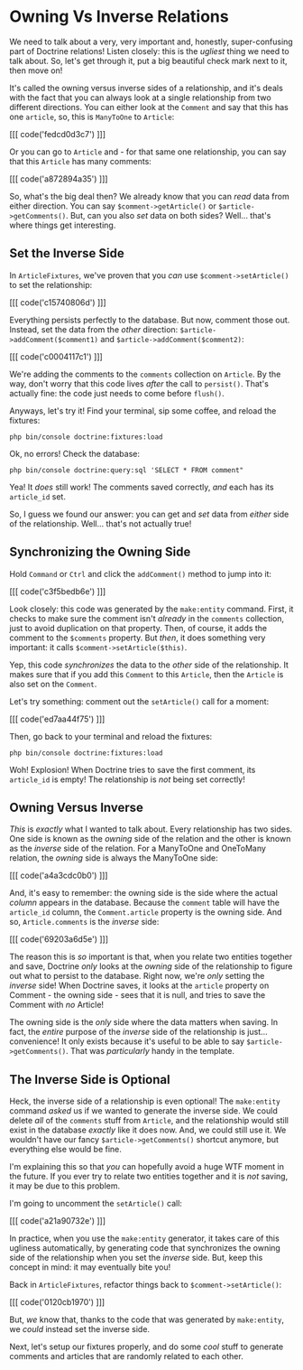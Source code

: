 # Owning Vs Inverse Relations

We need to talk about a very, very important and, honestly, super-confusing part
of Doctrine relations! Listen closely: this is the *ugliest* thing we need to talk
about. So, let's get through it, put a big beautiful check mark next to it, then
move on!

It's called the owning versus inverse sides of a relationship, and it's deals with
the fact that you can always look at a single relationship from two different
directions. You can either look at the `Comment` and say that this has one `article`,
so, this is `ManyToOne` to `Article`:

[[[ code('fedcd0d3c7') ]]]

Or you can go to `Article` and - for that same one relationship, you can say that
this `Article` has many comments:

[[[ code('a872894a35') ]]]

So, what's the big deal then? We already know that you can *read* data from either
direction. You can say `$comment->getArticle()` or `$article->getComments()`. But,
can you also *set* data on both sides? Well... that's where things get interesting.

## Set the Inverse Side

In `ArticleFixtures`, we've proven that you *can* use `$comment->setArticle()` to
set the relationship:

[[[ code('c15740806d') ]]]

Everything persists perfectly to the database. But now, comment those out. Instead,
set the data from the *other* direction: `$article->addComment($comment1)` and
`$article->addComment($comment2)`:

[[[ code('c0004117c1') ]]]

We're adding the comments to the `comments` collection on `Article`. By the way,
don't worry that this code lives *after* the call to `persist()`. That's actually
fine: the code just needs to come before `flush()`.

Anyways, let's try it! Find your terminal, sip some coffee, and reload the fixtures:

```terminal
php bin/console doctrine:fixtures:load
```

Ok, no errors! Check the database:

```terminal
php bin/console doctrine:query:sql 'SELECT * FROM comment"
```

Yea! It *does* still work! The comments saved correctly, *and* each has its
`article_id` set.

So, I guess we found our answer: you can get and *set* data from *either* side of
the relationship. Well... that's not actually true!

## Synchronizing the Owning Side

Hold `Command` or `Ctrl` and click the `addComment()` method to jump into it:

[[[ code('c3f5bedb6e') ]]]

Look closely: this code was generated by the `make:entity` command. First, it checks
to make sure the comment isn't *already* in the `comments` collection, just to avoid
duplication on that property. Then, of course, it adds the comment to the `$comments`
property. But *then*, it does something very important: it calls `$comment->setArticle($this)`.

Yep, this code *synchronizes* the data to the *other* side of the relationship.
It makes sure that if you add this `Comment` to this `Article`, then the `Article`
is also set on the `Comment`.

Let's try something: comment out the `setArticle()` call for a moment:

[[[ code('ed7aa44f75') ]]]

Then, go back to your terminal and reload the fixtures:

```terminal-silent
php bin/console doctrine:fixtures:load
```

Woh! Explosion! When Doctrine tries to save the first comment, its `article_id` is
empty! The relationship is *not* being set correctly!

## Owning Versus Inverse

*This* is *exactly* what I wanted to talk about. Every relationship has two
sides. One side is known as the *owning* side of the relation and the other
is known as the *inverse* side of the relation. For a ManyToOne and OneToMany relation, 
the *owning* side is always the ManyToOne side:

[[[ code('a4a3cdc0b0') ]]]

And, it's easy to remember: the owning side is the side where the actual *column*
appears in the database. Because the `comment` table will have the `article_id` column,
the `Comment.article` property  is the owning side. And so, `Article.comments` is the
*inverse* side:

[[[ code('69203a6d5e') ]]]

The reason this is *so* important is that, when you relate two entities together
and save, Doctrine *only* looks at the *owning* side of the relationship to figure
out what to persist to the database. Right now, we're *only* setting the *inverse*
side! When Doctrine saves, it looks at the `article` property on Comment - the
owning side - sees that it is null, and tries to save the Comment with *no* Article!

The owning side is the *only* side where the data matters when saving.
In fact, the *entire* purpose of the *inverse* side of the relationship is just...
convenience! It only exists because it's useful to be able to say
`$article->getComments()`. That was *particularly* handy in the template.

## The Inverse Side is Optional

Heck, the inverse side of a relationship is even optional! The `make:entity`
command *asked* us if we wanted to generate the inverse side. We could delete *all*
of the `comments` stuff from `Article`, and the relationship would still exist in
the database *exactly* like it does now. And, we could still use it. We wouldn't
have our fancy `$article->getComments()` shortcut anymore, but everything else
would be fine.

I'm explaining this so that *you* can hopefully avoid a huge WTF moment in the
future. If you ever try to relate two entities together and it is *not* saving,
it may be due to this problem.

I'm going to uncomment the `setArticle()` call:

[[[ code('a21a90732e') ]]]

In practice, when you use the `make:entity` generator, it takes care of this
ugliness automatically, by generating code that synchronizes the owning side
of the relationship when you set the *inverse* side. But, keep this concept
in mind: it may eventually bite you!

Back in `ArticleFixtures`, refactor things back to `$comment->setArticle()`:

[[[ code('0120cb1970') ]]]

But, *we* know that, thanks to the code that was generated by `make:entity`,
we *could* instead set the inverse side.

Next, let's setup our fixtures properly, and do some *cool* stuff to generate
comments and articles that are randomly related to each other.

